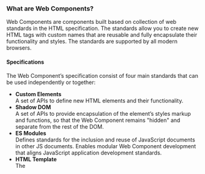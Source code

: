 ### What are Web Components?
Web Components are components built based on collection of web standards in the HTML specification. The standards allow you to create new HTML tags with custom names that are reusable and fully encapsulate their functionality and styles. The standards are supported by all modern browsers.

#### Specifications
The Web Component’s specification consist of four main standards that can be used independently or together:

- **Custom Elements**  
  A set of APIs to define new HTML elements and their functionality.
- **Shadow DOM**  
  A set of APIs to provide encapsulation of the element’s styles markup and functions, so that the Web Component remains "hidden" and separate from the rest of the DOM.
- **ES Modules**    
  Defines standards for the inclusion and reuse of JavaScript documents in other JS documents. Enables modular Web Component development that aligns JavaScript application development standards.
- **HTML Template**  
  The <template> element allows you to input fragments of HTML that remain inert at page load, but can be instantiated at runtime.
  

The site [https://www.webcomponents.org/](https://www.webcomponents.org/) contains a lot of web components that we can bring into Vaadin Flow world


#### Integrating a Web Component with Vaadin Flow
To be able to use a Web Component in Vaadin you need:
- To load the HTML/JS/CSS files needed by the component (see instructions below).
- A Java API to configure the component and listen to events from it.

While you can start from scratch and do it all manually, the easiest way is to use the [Vaadin Add-on Starter](https://vaadin.com/start/lts/component). This gives you:
- A project with all the necessary dependencies.
- An npm import for the selected component.
- A stub component Java class for your Web Component integration.
- A Maven profile that handles everything necessary to deploy the component to Vaadin Directory.

I have built a sample with the Add-on Starter[Vaadin Flow sample addon paper slider](https://github.com/shx99717/vaadin-flow-sample-addon-paper-slider)
